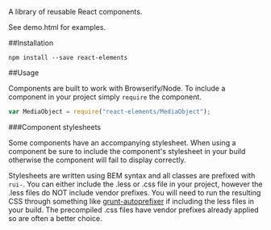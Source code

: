 A library of reusable React components.

See demo.html for examples.

##Installation

```
npm install --save react-elements
```

##Usage

Components are built to work with Browserify/Node. To include a component in your project simply ```require``` the component.

```javascript
var MediaObject = require("react-elements/MediaObject");
```

###Component stylesheets 

Some components have an accompanying stylesheet. When using a component be sure to include the component's stylesheet in your build otherwise the component will fail to display correctly. 

Stylesheets are written using BEM syntax and all classes are prefixed with ```rui-```. You can either include the .less or .css file in your project, however the .less files do NOT include vendor prefixes. You will need to run the resulting CSS through something like [grunt-autoprefixer](https://github.com/nDmitry/grunt-autoprefixer) if including the less files in your build. The precompiled .css files have vendor prefixes already applied so are often a better choice.
